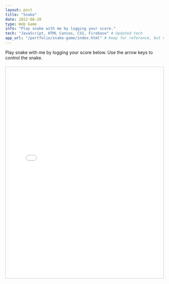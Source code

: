 ```yaml
---
layout: post
title: "Snake"
date: 2022-08-20
type: Web Game
info: "Play snake with me by logging your score."
tech: "JavaScript, HTML Canvas, CSS, Firebase" # Updated tech
app_url: "/portfolio/snake-game/index.html" # Keep for reference, but not used for linking anymore
---
```


Play snake with me by logging your score below. Use the arrow keys to control the snake.

<div class="app-container" style="border: 1px solid #ccc; padding: 10px; margin-top: 20px; overflow: hidden;">
    <iframe id="snake-iframe" src="/portfolio/snake-game/index.html" width="100%" height="650px" style="border:none; display: block;" scrolling="no"></iframe> <!-- Reverted height to 650px -->
</div>

<script>
    window.addEventListener('message', function(event) {
        // Basic security check
        // if (event.origin !== window.location.origin) return;

        if (event.data && typeof event.data.frameHeight === 'number') {
            const iframe = document.getElementById('snake-iframe');
            if (iframe) {
                // Add a small buffer
                iframe.style.height = (event.data.frameHeight + 20) + 'px';
            }
        }
    });
</script>
